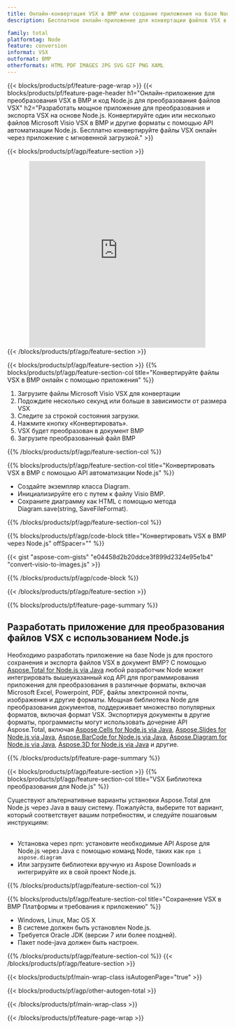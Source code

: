 ```yaml
---
title: Онлайн-конвертация VSX в BMP или создание приложения на базе Node.js для конвертации файлов VSX
description: Бесплатное онлайн-приложение для конвертации файлов VSX в BMP. Код библиотеки конвертации Node.js для документов Microsoft Visio VSX. 

family: total
platformtag: Node
feature: conversion
informat: VSX
outformat: BMP
otherformats: HTML PDF IMAGES JPG SVG GIF PNG XAML
---
```

{{< blocks/products/pf/feature-page-wrap >}}
{{< blocks/products/pf/feature-page-header h1="Онлайн-приложение для преобразования VSX в BMP и код Node.js для преобразования файлов VSX" h2="Разработать мощное приложение для преобразования и экспорта VSX на основе Node.js. Конвертируйте один или несколько файлов Microsoft Visio VSX в BMP и другие форматы с помощью API автоматизации Node.js. Бесплатно конвертируйте файлы VSX онлайн через приложение с мгновенной загрузкой." >}}


{{< blocks/products/pf/agp/feature-section >}}

<div class="container-fluid agp-content bg-white aboutfile box-1 vh100 section nopbtm">
<div class=container>
<div class=row>
<div class="demobox tc col-md-12 padding-0" align="center">

<iframe title="Бесплатное онлайн-приложение для конвертации VSX в BMP" style="border: none; height: 426px;" scrolling="no" src="https://total-conversion-app-65z5r2lp.k8s.dynabic.com/?to=bmp&from=vsx" id="child-iframe" width="80%"></iframe>

</div></div>
</div></div>
{{< /blocks/products/pf/agp/feature-section >}}


{{< blocks/products/pf/agp/feature-section >}}
{{% blocks/products/pf/agp/feature-section-col title="Конвертируйте файлы VSX в BMP онлайн с помощью приложения" %}}

1. Загрузите файлы Microsoft Visio VSX для конвертации
1. Подождите несколько секунд или больше в зависимости от размера VSX
1. Следите за строкой состояния загрузки.
1. Нажмите кнопку «Конвертировать».
1. VSX будет преобразован в документ BMP
1. Загрузите преобразованный файл BMP

{{% /blocks/products/pf/agp/feature-section-col %}}

{{% blocks/products/pf/agp/feature-section-col title="Конвертировать VSX в BMP с помощью API автоматизации Node.js" %}}

- Создайте экземпляр класса Diagram.
- Инициализируйте его с путем к файлу Visio BMP.
- Сохраните диаграмму как HTML с помощью метода Diagram.save(string, SaveFileFormat).

{{% /blocks/products/pf/agp/feature-section-col %}}

{{% blocks/products/pf/agp/code-block title="Конвертировать VSX в BMP через Node.js" offSpacer="" %}}

{{< gist "aspose-com-gists" "e04458d2b20ddce3f899d2324e95e1b4" "convert-visio-to-images.js" >}}

{{% /blocks/products/pf/agp/code-block %}}

{{< /blocks/products/pf/agp/feature-section >}}

{{% blocks/products/pf/feature-page-summary %}}

<h2>Разработать приложение для преобразования файлов VSX с использованием Node.js</h2>

Необходимо разработать приложение на базе Node js для простого сохранения и экспорта файлов VSX в документ BMP? С помощью [Aspose.Total for Node.js via Java](https://products.aspose.com/total/ru/nodejs-java/) любой разработчик Node может интегрировать вышеуказанный код API для программирования приложения для преобразования в различные форматы, включая Microsoft Excel, Powerpoint, PDF, файлы электронной почты, изображения и другие форматы. Мощная библиотека Node для преобразования документов, поддерживает множество популярных форматов, включая формат VSX. Экспортируя документы в другие форматы, программисты могут использовать дочерние API Aspose.Total, включая [Aspose.Cells for Node.js via Java](https://products.aspose.com/cells/ru/nodejs-java/), [Aspose.Slides for Node.js via Java](https://products.aspose.com/slides/ru/nodejs-java/), [Aspose.BarCode for Node.js via Java](https://products.aspose.com/barcode/ru/nodejs-java/), [Aspose.Diagram for Node.js via Java](https://products.aspose.com/diagram/ru/nodejs-java/), [Aspose.3D for Node.js via Java](https://products.aspose.com/3d/ru/nodejs-java/) и другие. 
 
 

{{% /blocks/products/pf/feature-page-summary %}}

{{< blocks/products/pf/agp/feature-section >}}
{{% blocks/products/pf/agp/feature-section-col title="VSX Библиотека преобразования для Node.js" %}}

Существуют альтернативные варианты установки Aspose.Total для Node.js через Java в вашу систему. Пожалуйста, выберите тот вариант, который соответствует вашим потребностям, и следуйте пошаговым инструкциям:<br /><br />

- Установка через npm: установите необходимые API Aspose для Node.js через Java с помощью команд Node, таких как ```npm i aspose.diagram```
- Или загрузите библиотеки вручную из Aspose Downloads и интегрируйте их в свой проект Node.js.

{{% /blocks/products/pf/agp/feature-section-col %}}

{{% blocks/products/pf/agp/feature-section-col title="Сохранение VSX в BMP Платформы и требования к приложению" %}}

- Windows, Linux, Mac OS X
- В системе должен быть установлен Node.js.
- Требуется Oracle JDK (версии 7 или более поздней).
- Пакет node-java должен быть настроен.

{{% /blocks/products/pf/agp/feature-section-col %}}
{{< /blocks/products/pf/agp/feature-section >}}

{{< blocks/products/pf/main-wrap-class isAutogenPage="true" >}}

{{< blocks/products/pf/agp/other-autogen-total >}}

{{< /blocks/products/pf/main-wrap-class >}}

{{< /blocks/products/pf/feature-page-wrap >}}